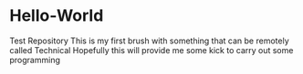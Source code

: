 # Hello-World
Test Repository
This is my first brush with something that can be remotely called Technical
Hopefully this will provide me some kick to carry out some programming
